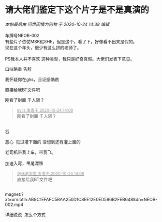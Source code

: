 # 请大佬们鉴定下这个片子是不是真演的


<i class="pstatus"> 本帖最后由 问世间情为何物 于 2020-10-24 14:38 编辑 </i><br />
<br />
车牌号NEOB-002<br />
有些片子依仗MSK假SHE，但是这个，看了下，好像看不出来是假的。<br />
现在这个年头，很少有这么拼的老师了。<br />
<br />
PS我本人并不喜欢 这种类型，我只是好奇真假。大佬们发表下意见。

口味略重 告辞

我怀疑你在ghs，且证据确凿

直接给我BT文件吧<br />


刚看了封面 千人斩？

<div class="quote"><blockquote><font size="2"><a href="https://www.hostloc.com/forum.php?mod=redirect&amp;goto=findpost&amp;pid=9345730&amp;ptid=757958" target="_blank"><font color="#999999">evils 发表于 2020-10-24 14:08</font></a></font><br />
刚看了封面 千人斩？</blockquote></div><br />
吞

恶心&nbsp;&nbsp;见过灌下面的 没想到还有灌上面的<img id="aimg_e9YHy" onclick="zoom(this, this.src, 0, 0, 0)" class="zoom" src="https://cdn.jsdelivr.net/gh/hishis/forum-master/public/images/patch.gif" onmouseover="img_onmouseoverfunc(this)" onload="thumbImg(this)" border="0" alt="" />

老司机带我上车，带我飞。&nbsp;&nbsp;<br />
<br />
加速入弯，甩尾漂移

<div class="quote"><blockquote><font size="2"><a href="https://www.hostloc.com/forum.php?mod=redirect&amp;goto=findpost&amp;pid=9345722&amp;ptid=757958" target="_blank"><font color="#999999">退休老军医 发表于 2020-10-24 14:06</font></a></font><br />
直接给我BT文件吧</blockquote></div><br />
magnet:?xt=urn:btih:AB9C1EFAFC5BAA250D1C8EE12E0ED586B2FEB648&amp;dn=NEOB-002.mp4

详细说说&nbsp;&nbsp;怎么个方式
